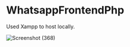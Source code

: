 # WhatsappFrontendPhp

Used Xampp to host locally.

![Screenshot (368)](https://user-images.githubusercontent.com/50546108/121924536-a0e3d000-cd59-11eb-861f-90dc4babb33c.png)
